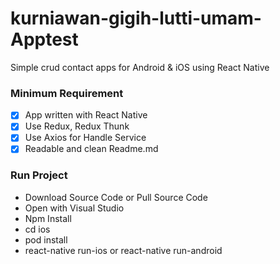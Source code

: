 # kurniawan-gigih-lutti-umam-Apptest

Simple crud contact apps for Android & iOS using React Native

### Minimum Requirement
- [x] App written with React Native
- [x] Use Redux, Redux Thunk
- [x] Use Axios for Handle Service 
- [x] Readable and clean Readme.md

### Run Project
- Download Source Code or Pull Source Code
- Open with Visual Studio
- Npm Install
- cd ios
- pod install
- react-native run-ios or react-native run-android
